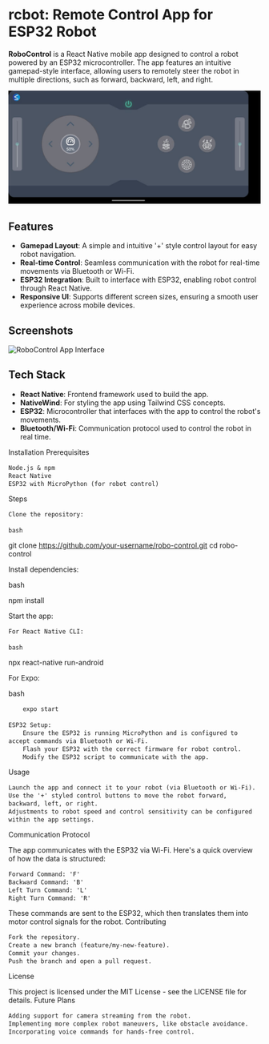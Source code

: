 # rcbot: Remote Control App for ESP32 Robot

**RoboControl** is a React Native mobile app designed to control a robot powered by an ESP32 microcontroller. The app features an intuitive gamepad-style interface, allowing users to remotely steer the robot in multiple directions, such as forward, backward, left, and right.

 ![App Screenshot](public/image.png) 

## Features

- **Gamepad Layout**: A simple and intuitive '+' style control layout for easy robot navigation.
- **Real-time Control**: Seamless communication with the robot for real-time movements via Bluetooth or Wi-Fi.
- **ESP32 Integration**: Built to interface with ESP32, enabling robot control through React Native.
- **Responsive UI**: Supports different screen sizes, ensuring a smooth user experience across mobile devices.

## Screenshots

![RoboControl App Interface](path-to-screenshot.png)

## Tech Stack

- **React Native**: Frontend framework used to build the app.
- **NativeWind**: For styling the app using Tailwind CSS concepts.
- **ESP32**: Microcontroller that interfaces with the app to control the robot's movements.
- **Bluetooth/Wi-Fi**: Communication protocol used to control the robot in real time.


Installation
Prerequisites

    Node.js & npm
    React Native 
    ESP32 with MicroPython (for robot control)

Steps

    Clone the repository:

    bash

git clone https://github.com/your-username/robo-control.git
cd robo-control

Install dependencies:

bash

npm install

Start the app:

    For React Native CLI:

    bash

npx react-native run-android

For Expo:

bash

        expo start

    ESP32 Setup:
        Ensure the ESP32 is running MicroPython and is configured to accept commands via Bluetooth or Wi-Fi.
        Flash your ESP32 with the correct firmware for robot control.
        Modify the ESP32 script to communicate with the app.

Usage

    Launch the app and connect it to your robot (via Bluetooth or Wi-Fi).
    Use the '+' styled control buttons to move the robot forward, backward, left, or right.
    Adjustments to robot speed and control sensitivity can be configured within the app settings.

Communication Protocol

The app communicates with the ESP32 via Wi-Fi. Here's a quick overview of how the data is structured:

    Forward Command: 'F'
    Backward Command: 'B'
    Left Turn Command: 'L'
    Right Turn Command: 'R'

These commands are sent to the ESP32, which then translates them into motor control signals for the robot.
Contributing

    Fork the repository.
    Create a new branch (feature/my-new-feature).
    Commit your changes.
    Push the branch and open a pull request.

License

This project is licensed under the MIT License - see the LICENSE file for details.
Future Plans

    Adding support for camera streaming from the robot.
    Implementing more complex robot maneuvers, like obstacle avoidance.
    Incorporating voice commands for hands-free control.
